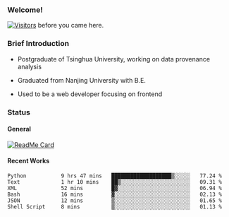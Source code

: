 ### Welcome!

[![Visitors](https://visitor-badge.laobi.icu/badge?page_id=HermitSun.HermitSun)]() before you came here.

### Brief Introduction

- Postgraduate of Tsinghua University, working on data provenance analysis

- Graduated from Nanjing University with B.E.

- Used to be a web developer focusing on frontend

### Status

#### General

[![ReadMe Card](https://github-readme-stats.hermitsun.vercel.app/api?username=HermitSun&count_private=true&show_icons=true)]()

#### Recent Works

<!--START_SECTION:waka-->

```text
Python           9 hrs 47 mins   ███████████████████▒░░░░░   77.24 %
Text             1 hr 10 mins    ██▒░░░░░░░░░░░░░░░░░░░░░░   09.31 %
XML              52 mins         █▓░░░░░░░░░░░░░░░░░░░░░░░   06.94 %
Bash             16 mins         ▓░░░░░░░░░░░░░░░░░░░░░░░░   02.13 %
JSON             12 mins         ▒░░░░░░░░░░░░░░░░░░░░░░░░   01.65 %
Shell Script     8 mins          ▒░░░░░░░░░░░░░░░░░░░░░░░░   01.13 %
```

<!--END_SECTION:waka-->

